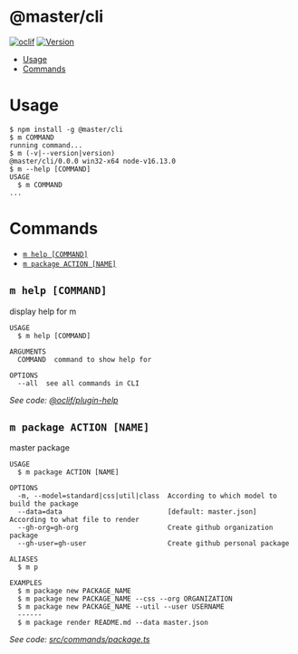 @master/cli
===========



[![oclif](https://img.shields.io/badge/cli-oclif-brightgreen.svg)](https://oclif.io)
[![Version](https://img.shields.io/npm/v/@master/cli.svg)](https://npmjs.org/package/@master/cli)

<!-- toc -->
* [Usage](#usage)
* [Commands](#commands)
<!-- tocstop -->
# Usage
<!-- usage -->
```sh-session
$ npm install -g @master/cli
$ m COMMAND
running command...
$ m (-v|--version|version)
@master/cli/0.0.0 win32-x64 node-v16.13.0
$ m --help [COMMAND]
USAGE
  $ m COMMAND
...
```
<!-- usagestop -->
# Commands
<!-- commands -->
* [`m help [COMMAND]`](#m-help-command)
* [`m package ACTION [NAME]`](#m-package-action-name)

## `m help [COMMAND]`

display help for m

```
USAGE
  $ m help [COMMAND]

ARGUMENTS
  COMMAND  command to show help for

OPTIONS
  --all  see all commands in CLI
```

_See code: [@oclif/plugin-help](https://github.com/oclif/plugin-help/blob/v3.2.14/src/commands/help.ts)_

## `m package ACTION [NAME]`

master package

```
USAGE
  $ m package ACTION [NAME]

OPTIONS
  -m, --model=standard|css|util|class  According to which model to build the package
  --data=data                          [default: master.json] According to what file to render
  --gh-org=gh-org                      Create github organization package
  --gh-user=gh-user                    Create github personal package

ALIASES
  $ m p

EXAMPLES
  $ m package new PACKAGE_NAME
  $ m package new PACKAGE_NAME --css --org ORGANIZATION
  $ m package new PACKAGE_NAME --util --user USERNAME
  ------
  $ m package render README.md --data master.json
```

_See code: [src/commands/package.ts](https://github.com/master-style/cli/blob/v0.0.0/src/commands/package.ts)_
<!-- commandsstop -->

